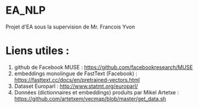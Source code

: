 # EA_NLP
Projet d'EA sous la supervision de Mr. Francois Yvon

# Liens utiles : 

1) github de Facebook MUSE : https://github.com/facebookresearch/MUSE
2) embeddings monolingue de FastText (Facebook) : https://fasttext.cc/docs/en/pretrained-vectors.html
3) Dataset Europarl : http://www.statmt.org/europarl/
4) Données (dictionnaires et embeddings) produits par Mikel Artetxe : https://github.com/artetxem/vecmap/blob/master/get_data.sh

